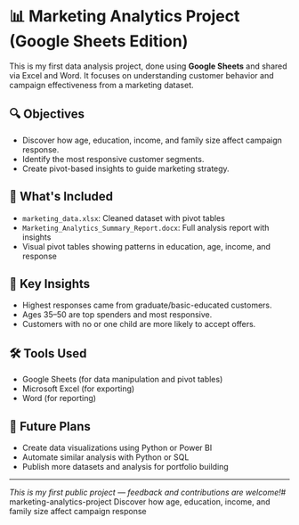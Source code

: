 # 📊 Marketing Analytics Project (Google Sheets Edition)

This is my first data analysis project, done using **Google Sheets** and shared via Excel and Word. It focuses on understanding customer behavior and campaign effectiveness from a marketing dataset.

## 🔍 Objectives
- Discover how age, education, income, and family size affect campaign response.
- Identify the most responsive customer segments.
- Create pivot-based insights to guide marketing strategy.

## 📂 What's Included
- `marketing_data.xlsx`: Cleaned dataset with pivot tables
- `Marketing_Analytics_Summary_Report.docx`: Full analysis report with insights
- Visual pivot tables showing patterns in education, age, income, and response

## 🧠 Key Insights
- Highest responses came from graduate/basic-educated customers.
- Ages 35–50 are top spenders and most responsive.
- Customers with no or one child are more likely to accept offers.

## 🛠️ Tools Used
- Google Sheets (for data manipulation and pivot tables)
- Microsoft Excel (for exporting)
- Word (for reporting)

## 🚀 Future Plans
- Create data visualizations using Python or Power BI
- Automate similar analysis with Python or SQL
- Publish more datasets and analysis for portfolio building

---

_This is my first public project — feedback and contributions are welcome!_# marketing-analytics-project
Discover how age, education, income, and family size affect campaign response
